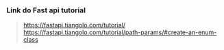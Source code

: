 ### Link do Fast api tutorial

>https://fastapi.tiangolo.com/tutorial/
>https://fastapi.tiangolo.com/tutorial/path-params/#create-an-enum-class
